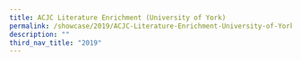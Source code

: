 ```yaml
---
title: ACJC Literature Enrichment (University of York)
permalink: /showcase/2019/ACJC-Literature-Enrichment-University-of-York/
description: ""
third_nav_title: "2019"
---
```

